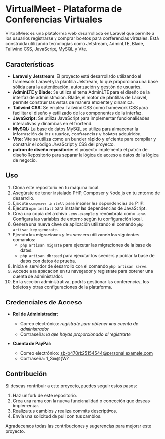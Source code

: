 # VirtualMeet - Plataforma de Conferencias Virtuales

VirtualMeet es una plataforma web desarrollada en Laravel que permite a los usuarios registrarse y comprar boletos para conferencias virtuales. Está construida utilizando tecnologías como Jetstream, AdminLTE, Blade, Tailwind CSS, JavaScript, MySQL y Vite.

## Características

- **Laravel y Jetstream:** El proyecto está desarrollado utilizando el framework Laravel y la plantilla Jetstream, lo que proporciona una base sólida para la autenticación, autorización y gestión de usuarios.
- **AdminLTE y Blade:** Se utiliza el tema AdminLTE para el diseño de la interfaz de administración. Blade, el motor de plantillas de Laravel, permite construir las vistas de manera eficiente y dinámica.
- **Tailwind CSS:** Se emplea Tailwind CSS como framework CSS para facilitar el diseño y estilizado de los componentes de la interfaz.
- **JavaScript:** Se utiliza JavaScript para implementar funcionalidades interactivas y dinámicas en el frontend.
- **MySQL:** La base de datos MySQL se utiliza para almacenar la información de los usuarios, conferencias y boletos adquiridos.
- **Vite:** Vite se utiliza como un bundler rápido y eficiente para compilar y construir el código JavaScript y CSS del proyecto.
- **patron de diseño repositorie:** el proyecto implementa el patrón de diseño Repositorio para separar la lógica de acceso a datos de la lógica de negocio.

## Uso

1. Clona este repositorio en tu máquina local.
2. Asegúrate de tener instalado PHP, Composer y Node.js en tu entorno de desarrollo.
3. Ejecuta `composer install` para instalar las dependencias de PHP.
4. Ejecuta `npm install` para instalar las dependencias de JavaScript.
5. Crea una copia del archivo `.env.example` y renómbrala como `.env`. Configura las variables de entorno según tu configuración local.
6. Genera una nueva clave de aplicación utilizando el comando `php artisan key:generate`.
7. Ejecuta las migraciones y los seeders utilizando los siguientes comandos:
   - `php artisan migrate` para ejecutar las migraciones de la base de datos.
   - `php artisan db:seed` para ejecutar los seeders y poblar la base de datos con datos de prueba.
8. Inicia el servidor de desarrollo con el comando `php artisan serve`.
9. Accede a la aplicación en tu navegador y regístrate para obtener una cuenta de administrador.
10. En la sección administrativa, podrás gestionar las conferencias, los boletos y otras configuraciones de la plataforma.

## Credenciales de Acceso

- **Rol de Administrador:**
  - Correo electrónico: *regístrate para obtener una cuenta de administrador*
  - Contraseña: *la que hayas proporcionado al registrarte*

- **Cuenta de PayPal:**
  - Correo electrónico: sb-b470rb25154544@personal.example.com
  - Contraseña: 1_Sm@{W?

## Contribución

Si deseas contribuir a este proyecto, puedes seguir estos pasos:

1. Haz un fork de este repositorio.
2. Crea una rama con la nueva funcionalidad o corrección que deseas implementar.
3. Realiza tus cambios y realiza commits descriptivos.
4. Envía una solicitud de pull con tus cambios.

Agradecemos todas las contribuciones y sugerencias para mejorar este proyecto.
